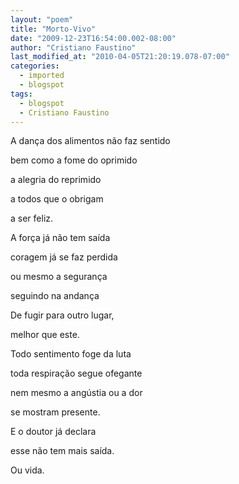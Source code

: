 ```yaml
---
layout: "poem"
title: "Morto-Vivo"
date: "2009-12-23T16:54:00.002-08:00"
author: "Cristiano Faustino"
last_modified_at: "2010-04-05T21:20:19.078-07:00"
categories:
  - imported
  - blogspot
tags:
  - blogspot
  - Cristiano Faustino
---
```


A dança dos alimentos não faz sentido

bem como a fome do oprimido

a alegria do reprimido

a todos que o obrigam

a ser feliz.

A força já não tem saída

coragem já se faz perdida

ou mesmo a segurança

seguindo na andança

De fugir para outro lugar,

melhor que este.

Todo sentimento foge da luta

toda respiração segue ofegante

nem mesmo a angústia ou a dor

se mostram presente.

E o doutor já declara

esse não tem mais saída.

Ou vida.